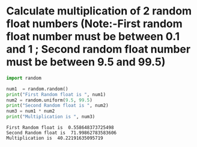 # Calculate multiplication of 2 random float numbers                                        (Note:-First random float number must be between 0.1 and 1 ; Second random float number must be between 9.5 and 99.5)


```python
import random

num1  = random.random()
print("First Random float is ", num1)
num2 = random.uniform(9.5, 99.5)
print("Second Random float is ", num2)
num3 = num1 * num2
print("Multiplication is ", num3)
```

    First Random float is  0.558648373725498
    Second Random float is  71.99862783583606
    Multiplication is  40.22191635095719
    


```python

```

